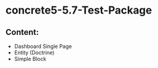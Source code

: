 # concrete5-5.7-Test-Package
## Content:

- Dashboard Single Page
- Entity (Doctrine)
- Simple Block
